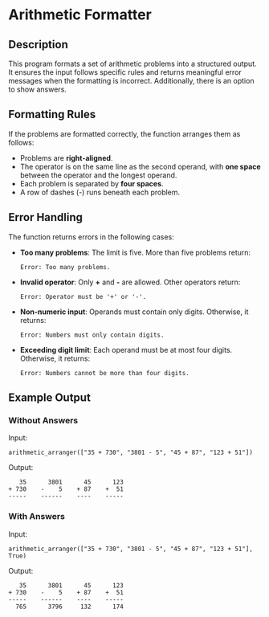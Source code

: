 # Arithmetic Formatter


## Description
This program formats a set of arithmetic problems into a structured output. It ensures the input follows specific rules and returns meaningful error messages when the formatting is incorrect.
Additionally, there is an option to show answers.


## Formatting Rules
If the problems are formatted correctly, the function arranges them as follows:
- Problems are **right-aligned**.
- The operator is on the same line as the second operand, with **one space** between the operator and the longest operand.
- Each problem is separated by **four spaces**.
- A row of dashes (-) runs beneath each problem.


## Error Handling
The function returns errors in the following cases:
- **Too many problems**: The limit is five. More than five problems return:
    ```
    Error: Too many problems.
    ```

- **Invalid operator**: Only **+** and **-** are allowed. Other operators return:
    ```
    Error: Operator must be '+' or '-'.
    ```

- **Non-numeric input**: Operands must contain only digits. Otherwise, it returns:
    ```
    Error: Numbers must only contain digits.
    ```

- **Exceeding digit limit**: Each operand must be at most four digits. Otherwise, it returns:
    ```
    Error: Numbers cannot be more than four digits.
    ```


## Example Output
### Without Answers
Input:
  ```
  arithmetic_arranger(["35 + 730", "3801 - 5", "45 + 87", "123 + 51"])
  ```
Output:
  ```
     35      3801      45      123
  + 730    -    5    + 87    +  51
  -----    ------    ----    -----
  ```

### With Answers
Input:
  ```
  arithmetic_arranger(["35 + 730", "3801 - 5", "45 + 87", "123 + 51"], True)
  ```
Output:
  ```
     35      3801      45      123
  + 730    -    5    + 87    +  51
  -----    ------    ----    -----
    765      3796     132      174
  ```
